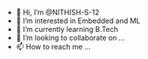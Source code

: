 - 👋 Hi, I’m @NITHISH-S-12
- 👀 I’m interested in Embedded and ML
- 🌱 I’m currently learning B.Tech
- 💞️ I’m looking to collaborate on ...
- 📫 How to reach me ...

<!---
NITHISH-S-12/NITHISH-S-12 is a ✨ special ✨ repository because its `README.md` (this file) appears on your GitHub profile.
You can click the Preview link to take a look at your changes.
--->
